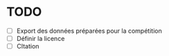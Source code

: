 # TODO
- [ ] Export des données préparées pour la compétition
- [ ] Définir la licence
- [ ] CItation